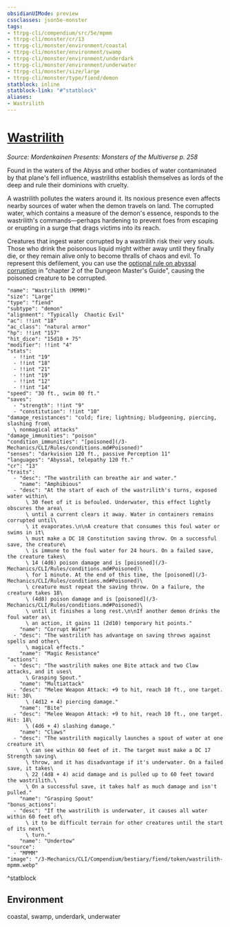 ```yaml
---
obsidianUIMode: preview
cssclasses: json5e-monster
tags:
- ttrpg-cli/compendium/src/5e/mpmm
- ttrpg-cli/monster/cr/13
- ttrpg-cli/monster/environment/coastal
- ttrpg-cli/monster/environment/swamp
- ttrpg-cli/monster/environment/underdark
- ttrpg-cli/monster/environment/underwater
- ttrpg-cli/monster/size/large
- ttrpg-cli/monster/type/fiend/demon
statblock: inline
statblock-link: "#^statblock"
aliases:
- Wastrilith
---
```

# [Wastrilith](3-Mechanics\CLI\Compendium\bestiary\fiend/wastrilith-mpmm.md)
*Source: Mordenkainen Presents: Monsters of the Multiverse p. 258*  

Found in the waters of the Abyss and other bodies of water contaminated by that plane's fell influence, wastriliths establish themselves as lords of the deep and rule their dominions with cruelty.

A wastrilith pollutes the waters around it. Its noxious presence even affects nearby sources of water when the demon travels on land. The corrupted water, which contains a measure of the demon's essence, responds to the wastrilith's commands—perhaps hardening to prevent foes from escaping or erupting in a surge that drags victims into its reach.

Creatures that ingest water corrupted by a wastrilith risk their very souls. Those who drink the poisonous liquid might wither away until they finally die, or they remain alive only to become thralls of chaos and evil. To represent this defilement, you can use the [optional rule on abyssal corruption](/3-Mechanics/CLI/Compendium/tables/optional-rule-abyssal-corruption-abyssal-corruption.md) in "chapter 2 of the Dungeon Master's Guide", causing the poisoned creature to be corrupted.

```statblock
"name": "Wastrilith (MPMM)"
"size": "Large"
"type": "fiend"
"subtype": "demon"
"alignment": "Typically  Chaotic Evil"
"ac": !!int "18"
"ac_class": "natural armor"
"hp": !!int "157"
"hit_dice": "15d10 + 75"
"modifier": !!int "4"
"stats":
  - !!int "19"
  - !!int "18"
  - !!int "21"
  - !!int "19"
  - !!int "12"
  - !!int "14"
"speed": "30 ft., swim 80 ft."
"saves":
  - "strength": !!int "9"
  - "constitution": !!int "10"
"damage_resistances": "cold; fire; lightning; bludgeoning, piercing, slashing from\
  \ nonmagical attacks"
"damage_immunities": "poison"
"condition_immunities": "[poisoned](/3-Mechanics/CLI/Rules/conditions.md#Poisoned)"
"senses": "darkvision 120 ft., passive Perception 11"
"languages": "Abyssal, telepathy 120 ft."
"cr": "13"
"traits":
  - "desc": "The wastrilith can breathe air and water."
    "name": "Amphibious"
  - "desc": "At the start of each of the wastrilith's turns, exposed water within\
      \ 30 feet of it is befouled. Underwater, this effect lightly obscures the area\
      \ until a current clears it away. Water in containers remains corrupted until\
      \ it evaporates.\n\nA creature that consumes this foul water or swims in it\
      \ must make a DC 18 Constitution saving throw. On a successful save, the creature\
      \ is immune to the foul water for 24 hours. On a failed save, the creature takes\
      \ 14 (4d6) poison damage and is [poisoned](/3-Mechanics/CLI/Rules/conditions.md#Poisoned)\
      \ for 1 minute. At the end of this time, the [poisoned](/3-Mechanics/CLI/Rules/conditions.md#Poisoned)\
      \ creature must repeat the saving throw. On a failure, the creature takes 18\
      \ (4d8) poison damage and is [poisoned](/3-Mechanics/CLI/Rules/conditions.md#Poisoned)\
      \ until it finishes a long rest.\n\nIf another demon drinks the foul water as\
      \ an action, it gains 11 (2d10) temporary hit points."
    "name": "Corrupt Water"
  - "desc": "The wastrilith has advantage on saving throws against spells and other\
      \ magical effects."
    "name": "Magic Resistance"
"actions":
  - "desc": "The wastrilith makes one Bite attack and two Claw attacks, and it uses\
      \ Grasping Spout."
    "name": "Multiattack"
  - "desc": "Melee Weapon Attack: +9 to hit, reach 10 ft., one target. Hit: 30\
      \ (4d12 + 4) piercing damage."
    "name": "Bite"
  - "desc": "Melee Weapon Attack: +9 to hit, reach 10 ft., one target. Hit: 18\
      \ (4d6 + 4) slashing damage."
    "name": "Claws"
  - "desc": "The wastrilith magically launches a spout of water at one creature it\
      \ can see within 60 feet of it. The target must make a DC 17 Strength saving\
      \ throw, and it has disadvantage if it's underwater. On a failed save, it takes\
      \ 22 (4d8 + 4) acid damage and is pulled up to 60 feet toward the wastrilith.\
      \ On a successful save, it takes half as much damage and isn't pulled."
    "name": "Grasping Spout"
"bonus_actions":
  - "desc": "If the wastrilith is underwater, it causes all water within 60 feet of\
      \ it to be difficult terrain for other creatures until the start of its next\
      \ turn."
    "name": "Undertow"
"source":
  - "MPMM"
"image": "/3-Mechanics/CLI/Compendium/bestiary/fiend/token/wastrilith-mpmm.webp"
```
^statblock

## Environment

coastal, swamp, underdark, underwater